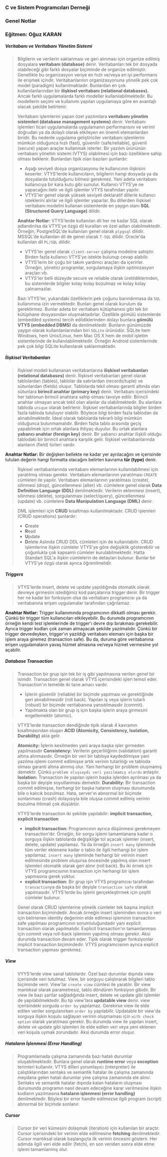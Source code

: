 ### C ve Sistem Programcıları Derneği
### Genel Notlar
### Eğitmen: Oğuz KARAN

##### Veritabanı ve Veritabanı Yönetim Sistemi

>Bilgilerin ve verilerin saklanması ve geri alınması için organize edilmiş dosyalara **veritabanı (database)** denir. Veritabanları tek bir dosyada olabileceği gibi farklı dosyalar biçiminde de organize edilmiştir. Genellikle bu organizasyon veriye en hızlı ve/veya en iyi performans ile erişmek içindir. Veritabanlarının organizasyonuna yönelik pek çok model (paradigm) kullanılmaktadır. Bunlardan en çok kullanılanlarından bir **ilişkisel veritabanı (relational databases).** Ancak farklı uygulamalarda farklı modeller kullanılabilmektedir. Bu modellerin seçimi ve kullanımı yapılan uygulamaya göre en avantajlı olacak şekilde belirlenir. 
>
>Veritabanı işlemlerini yapan özel yazılımlara **veritabanı yönetim sistemleri (database management systems)** denir. Veritabanı işlemleri ticari uygulamalarda uygulamanın performansını ve verimi doğrudan ya da dolaylı olarak etkileyen en önemli elemanlardan biridir. Bu nedenle uygulama geliştiriciler veritabanı işlemlerini mümkün olduğunca hızlı (fast), güvenilir (safe/reliable), güvenli (secure) yapan araçlar kullanmak isterler. Bir yazılım ürününün veritabanı yönetim sistemi (VTYS) olabilmesi için bazı özelliklere sahip olması beklenir. Bunlardan tipik olan bazıları şunlardır:
>
>- Aşağı seviyeli dosya organizasyonu ile kullanıcının ilişkisini keserler. VTYS'lerde kullanıcıların, bilgilerin hangi dosyada ya da dosyalarda tutulduğunu bilmesi gerekmez. Yani adeta veritabanı kullanıcıya bir kara kutu gibi sunulur. Kullanıcı VTYS'ye ne yapacağını iletir ve ilgili işlemler VTYS tarafından yapılır. 
>- VTYS'ler genel olarak yüksek seviyeli deklaratif dillerle kullanıcı isteklerini alırlar ve ilgili işlemler yaparlar. Bu dillerden ilişkisel veritabanı modelini kullanan sistemlerde en yaygın olanı **SQL (Structured Query Language)** dilidir. 
>
>**Anahtar Notlar:** VTYS'lerde kullanılan dil her ne kadar SQL olarak adlandırılsa da VTYS'ye özgü dil kuralları ve özel adları olabilmektedir. Örneğin, PostgreSQL'de kullanılan genel olarak `plpgsql` dilidir. MSSQL'de kullanılan dil de genel olarak `T-SQL` dilidir. Oracle'da kullanılan dil `PL/SQL` dilidir. 
>
>- VTYS'ler genel olarak `client-server` çalışma modeline sahiptir. Birden fazla kullanıcı VTYS'ye istekte bulunup cevap alabilir. 
>- VTYS'lerin bir çoğu bir takım yardımcı araçları da içerirler. Örneğin, yönetici programlar, sorgulamaya ilişkin optimizasyon araçları vb. 
>- VTYS'ler belli düzeyde secure ve reliable olarak üretildiklerinden, bu sistemlerde bilgiler kolay kolay bozulmaz ve kolay kolay çalınamazlar. 
>
>Bazı VTYS'ler, yukarıdaki özelliklerin pek çoğunu barındırmasa da `SQL` kullanımına izin vermektedir. Bunları genel olarak kurulum da gerektirmez. Bunlar adeta bir veritabanı kütüphanesi gibi tek bir kütüphane dosyasından oluşmaktadırlar. Özellikle gömülü sistemlerde (embedded systems) tercih edildiklerinden dolayı bunlara **gömülü VTYS (embedded DBMS)** da denilmektedir. Bunların günümüzde yaygın olarak kullanılanlarından biri `SQLite` ürünüdür. SQLite hem Windows, hem Unix/Linux, hem Mac OS X hem de mobil işletim sistemlerinde de kullanılabilmektedir. Örneğin Android sistemlerinde pek çok bilgi SQLite kullanılarak saklanmaktadır. 

##### İlişkisel Veritabanları 

>İlişkisel modeli kullananan veritabanlarına **ilişkisel veritabanları (relational databases)** denir.
>İlişkisel veritabanları genel olarak tablolardan (tables), tablolar da satırlardan (records/tuple) ve sütunlardan (fields) oluşur. Tablolarda tekil olması garanti altında olan sütunlara **birincil anahtar (primary key)** denir. Veritabanı içerisindeki her tablonun birincil anahtara sahip olması tavsiye edilir. Birincil anahtar olmayan ancak tekil olan alanlar da olabilmektedir. Bu alanlara tabloda `unique` olarak belirlenir. İlişkisel veritabanlarında bilgiler birden fazla tabloda tutuluyor olabilir. Böylece bilgi birden fazla tablodan da alınabilmektedir. İdeal olarak tablolarda tekrarlı bilgi mümkün olduğunca bulunmamalıdır. Birden fazla tablo arasında geçiş yapabilmek için ortak alanlara ihtiyaç duyulur. Bu ortak alanlara **yabancı anahtar (foreign key)** denir. Bir yabancı anahtar ilişkili olduğu tablodaki bir birincil anahtara karşılık gelir. İlişkisel veritabanlarında alanların (field) türleri vardır. 

**Anahtar Notlar:** Bir değişken bellekte ne kadar yer ayrılacağını ve içerisinde tutulan değerin hangi formatta olacağını belirten kavrama **tür (type)** denir. 

>İlişkisel veritabanlarında veritabanı elemanlarının kullanılabilmesi için yaratılmış olması gerekir. Veritabanı elemanlarının yaratılması `CREATE` cümleleri ile yapılır. Veritabanı elemanlarının yaratılması (create), silinmesi (drop), güncellenmesi (alter) vb. cümlelere genel olarak **Data Definition Language (DDL)** denilmektedir. Verilerin eklenmesi (insert), silinmesi (delete), sorgulanması (select/query), güncellenmesi (update) vb. cümlelere **Data Manipulation Language (DML)** denir. 

>DML işlemleri için **CRUD** kısaltması kullanılmaktadır. CRUD işlemleri (CRUD operations) şunlardır:
>- **C**reate
>- **R**ead
>- **U**pdate
>- **D**elete
>Aslında CRUD DDL cümleleri için de kullanılabilir. CRUD işlemlerine ilişkin cümleler VTYS'ye göre değişiklik gösterebilir ve çoğunlukla çok kapsamlı cümleler kurulabilmektedir. Hatta Standart SQL'a ilişkin cümlelerin de detayları bulunur. Bunlar bir VTYS'ye özgü olarak ayrıca öğrenilmelidir. 

##### Triggers

>VTYS'lerde insert, delete ve update yapıldığında otomatik olarak devreye girmesini istediğimiz kod parçalarına trigger denir. Bir trigger her ne kadar bir fonksiyon olsa da veritabanı programcısı ya da veritabanına erişen uygulamalar tarafından çağrılamaz. 

**Anahtar Notlar:** Trigger kullanımında programcının dikkatli olması gerekir. Çünkü bir trigger tüm kullanıcıları etkileyebilir. Bu durumda programcının örneğin kendi test işlemlerinde de trigger'ı devre dışı bırakması gerekebilir. Ayrıca trigger kodları çok zaman almayacak şekilde yazılmalıdır. Çünkü bir trigger devredeyken, trigger'ın yazıldığı veritabanı elemanı için başka bir işlem araya giremez (transaction safe). Bu da, duruma göre veritabanına erişen uygulamaların yavaş hizmet almasına ve/veya hizmet vermesine yol açabilir.	
##### Database Transaction

>Transaction bir grup işin tek bir iş gibi yapılmasına verilen genel bir isimdir. Transaction genel olarak VTYS içerisindeki işleri temsil eder. Transaction'ın temelde iki tane amacı vardır. 
>- İşlerin güvenilir (reliable) bir biçimde yapılması ve gerektiğinde geri alınabilmesidir (roll back). Yapılan iş veya işlerin tutarlı (robust) bir biçimde veritabanına yansıtılmasıdır (commit).
>- Yapılmakta olan bir grup iş için başka işlerin araya girmesini engellemektir (atomic).

>VTYS'lerde transaction dendiğinde tipik olarak 4 kavramın kısaltmasından oluşan **ACID (Atomicity, Consistency, Isolation, Durability)** akla gelir.

>**Atomicity:** İşlerin kesilmeden yani araya başka işler girmeden yapılmasıdır
>**Consistency:** Verilerin geçerliliğinin (validation) garanti altına alınmasıdır. Örneğin bir veri bir tabloya kaydedilmişse yani yazılma işlemi commit edilmişse artık verinin tutarlılığı ve tabloda olması garanti altına alınmış olur. Yani herhangi bir problem oluşmamış demektir. Çünkü `problem oluşsaydı veri yazılmamış olurdu` anlaşılır.
>**Isolation:** Transaction ile yapılan işlerin başka işlerden ayrılması ya da başka bir deyişle soyutlanması demektir.
>**Durability:** Bir transaction commit edilmişse, herhangi bir başka hatanın oluşması durumunda bile o kalıcık bozulmaz. Hata, server'ın abnormal bir biçimde sonlanması (crash) dolayısıyla bile oluşsa commit edilmiş verinin bozulma ihtimali çok düşüktür.
>
>VTYS'lerde transaction iki şekilde yapılabilir: **implicit transaction, explicit transaction**
>- **implicit transaction:** Programcının ayrıca düşünmesi gerekmeyen transaction'dır. Örneğin, bir sorgu işlemi tamamlanana kadar o sorguya ilişkin tablolarda değişikliğe tol açacak işlemler (insert, delete, update) yapılamaz. Ya da örneğin `insert many` işleminde tüm veriler eklenene kadar o tablo ile ilgili herhangi bir işlem yapılamaz. `insert many` işleminde herhangi bir verinin insert edilmesinde problem oluşursa öncesinde yapılmış olan insert işlemleri otomatik olarak geri alınır (roll back). Bu iki örnek için VTYS programcısının transaction için herhangi bir işlem yapmasına gerek yoktur.
>- **explicit transaction:** Bir grup işin VTYS programcısı tarafından `transaction`ya da başka bir deyişle `transaction safe` olarak yapılmasıdır. VTYS'lerde bu işlemi gerçekleştirmek için çeşitli cümleler bulunur. 
>
>Genel olarak CRUD işlemlerine yönelik cümleler tek başına implicit transaction biçimindedir. Ancak örneğin insert işleminden sonra o veri için belirlenen identity değerinin elde edilmesi işleminin transaction safe yapılması programcının sorumluluğundadır yani explicit transaction olarak yapılmalıdır. Explicit transaction'ın tamamlanması için commit veya roll-back işleminin yapılmış olması gerekir. Aksi durumda transaction devam eder. Tipik  olarak trigger fonksiyonlar implicit transaction biçimindedir. VTYS programcısının ayrıca explicit transaction yapması gerekmez.

##### View

>VYYS'lerde view sanal tablolardır. Özel bazı durumlar dışında view içerisinde veri tutulmaz. View, bir sorguyu çalıştırarak bilgileri tablo biçiminde verir. View'lar `create view` cümlesi ile yaratılır. Bir view mantıksal olarak parametresiz, tablo döndüren fonksiyon gibidir. Bir view ile bazı şartlar sağladığında insert, delete ve update gibi işlemler de yapılabilmektedir. Bu tip view'lara **updatable view** denir. view içerisindeki sorguda `order by` yapılamaz. Gerekirse view ile elde edilen veriler sorgulanırken `order by` yapılabilir. Updatable bir view'da sorguya ilişkin koşulu sağlayan verinin oluşmaması için `with check option` olarak yaratılması gerekir. Bu durumda view ile yapılan insert, delete ve update gibi işlemleri ile elde edilen veri veya yeni eklenen veri koşula uymak zorundadır. Aksi durumda error oluşur.

##### Hataların İşlenmesi (Error Handling)

>Programlamada çalışma zamanında bazı hatalı durumlar oluşabilmektedir. Bunlara genel olarak **runtime error** veya **exception** terimleri kullanılır. VTYS dilleri yorumlayıcı (interpreter) ile çalıştıklarından sentaks ve semantik hatalar ile çalışma zamanında meydana gelen hatalı durumlar yine çalışma zamanında ele alınır. Sentaks ve semantik hatalar dışında kalan hataların oluşması durumunda programın nasıl devam edeceğine karar verilmesine ilişkin kodların yazılmasına **hataların işlenmesi (error handling)** denilmektedir. Böylesi bir error handle edilmezse ilgili program (script) abnormal bir biçimde sonlanır.

##### Cursor

>Cursor bir veri kümesini dolaşmak (iteration) için kullanılan bir araçtır. Cursor içerisindeki bir verinin elde edilmesine **fetching** denilmektedir. Cursor mantıksal olarak başlangıçta ilk verinin öncesini gösterir. Her adımda ilgili veri elde edilir (fetch), en son veriden sonra elde etme işlemi tamamlanmış olur. 